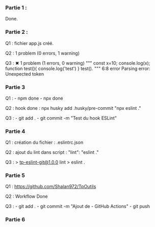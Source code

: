### Partie 1 : 
Done.

### Partie 2 : 
Q1 : fichier app.js créé.

Q2 : 1 problem (0 errors, 1 warning)

Q3 : ✖ 1 problem (1 errors, 0 warning)
"""
const x=10;
console.log(x);
function test(){
console.log('test')
}
test().
"""
    6:8  error  Parsing error: Unexpected token

### Partie 3
Q1 : - npm done
     - npx done

Q2 : hook done : npx husky add .husky/pre-commit "npx eslint ."

Q3 : - git add .
     - git commit -m "Test du hook ESLint"

### Partie 4
Q1 : création du fichier :  .eslintrc.json

Q2 : ajout du lint dans script : "lint": "eslint ."

Q3 : > tp-eslint-git@1.0.0 lint
     > eslint .

### Partie 5
Q1 : https://github.com/Shalan972/TpOutils

Q2 : Workflow Done

Q3 : - git add . 
     - git commit -m "Ajout de - GitHub Actions"
     - git push

### Partie 6